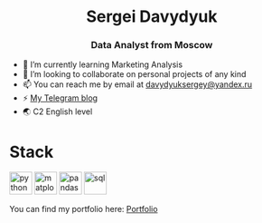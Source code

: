 <div id='header' align='center'>
  <h1>Sergei Davydyuk</h1>
  <h3>Data Analyst from Moscow</h3>
</div>

- 🌱 I’m currently learning Marketing Analysis
- 💞️ I’m looking to collaborate on personal projects of any kind
- 📫 You can reach me by email at davydyuksergey@yandex.ru
- ⚡ [My Telegram blog](https://t.me/+vW6K83agtLowYmYy) 
- 🌏 C2 English level

<div id='header' aligh='center'>
  <h1>Stack</h1>
  
<img src="https://cdn.jsdelivr.net/gh/devicons/devicon@latest/icons/python/python-original-wordmark.svg"
  title='python' width="40" height="40" />
<img src="https://cdn.jsdelivr.net/gh/devicons/devicon@latest/icons/matplotlib/matplotlib-original-wordmark.svg"
  title='matplotlib' width="40" height="40" />
<img src="https://cdn.jsdelivr.net/gh/devicons/devicon@latest/icons/pandas/pandas-original-wordmark.svg"
  title='pandas' width="40" height="40" />  <img src="https://skillforge.com/wp-content/uploads/2021/01/sql-querying-wpcf_285x300.jpg"
  title='sql' width="40" height="40" /> 

You can find my portfolio here: 
[Portfolio](https://github.com/SiriusSergio/portfolio)
